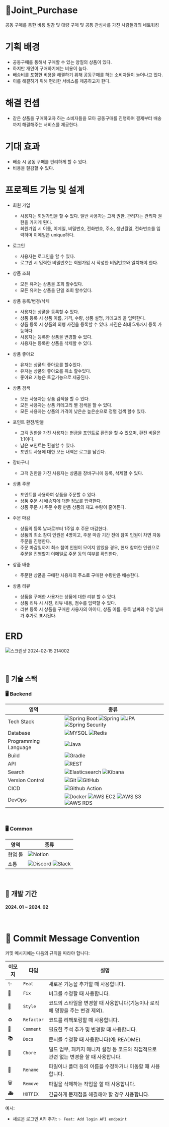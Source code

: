 # 🤝Joint_Purchase
공동 구매를 통한 비용 절감 및 대량 구매 및 공통 관심사를 가진 사람들과의 네트워킹

# 기획 배경
- 공동구매를 통해서 구매할 수 있는 양질의 상품이 있다.
- 하지만 개인이 구매하기에는 비용이 높다.
- 배송비를 포함한 비용을 해결하기 위해 공동구매를 하는 소비자들이 늘어나고 있다.
- 이를 해결하기 위해 편리한 서비스를 제공하고자 한다.

# 해결 컨셉
- 같은 상품을 구매하고자 하는 소비자들을 모아 공동구매를 진행하여 결제부터 배송까지 해결해주는 서비스를 제공한다.

# 기대 효과
- 배송 시 공동 구매를 편리하게 할 수 있다.
- 비용을 절감할 수 있다.

# 프로젝트 기능 및 설계
- 회원 가입
  - 사용자는 회원가입을 할 수 있다. 일반 사용자는 고객 권한, 관리자는 관리자 권한을 가지게 된다.
  - 회원가입 시 이름, 이메일, 비밀번호, 전화번호, 주소, 생년월일, 전화번호를 입력하며 이메일은 unique하다.

- 로그인
  - 사용자는 로그인을 할 수 있다.
  - 로그인 시 입력한 비밀번호는 회원가입 시 작성한 비밀번호와 일치해야 한다.
  
- 상품 조회
  - 모든 유저는 상품을 조회 할수있다.
  - 모든 유저는 상품을 단일 조회 할수있다.
  
- 상품 등록/변경/삭제
  - 사용자는 상품을 등록할 수 있다.
  - 상품 등록 시 상품 이름, 가격, 수량, 상품 설명, 카테고리 을 입력한다.
  - 상품 등록 시 상품의 외형 사진을 등록할 수 있다. 사진은 최대 5개까지 등록 가능하다.
  - 사용자는 등록한 상품을 변경할 수 있다.
  - 사용자는 등록한 상품을 삭제할 수 있다.

- 상품 좋아요
  - 유저는 상품의 좋아요를 할수있다.
  - 유저는 상품의 좋아요를 취소 할수있다.
  - 좋아요 기능은 토글기능으로 제공된다.
  
- 상품 검색
  - 모든 사용자는 상품 검색을 할 수 있다.
  - 모든 사용자는 상품 카테고리 별 검색을 할 수 있다.
  - 모든 사용자는 상품의 가격이 낮은순 높은순으로 정렬 검색 할수 있다.
 
- 포인트 환전/환불
  - 고객 권한을 가진 사용자는 현금을 포인트로 환전을 할 수 있으며, 환전 비율은 1:1이다.
  - 남은 포인트는 환불할 수 있다.
  - 포인트 사용에 대한 모든 내역은 로그를 남긴다.
 
- 장바구니
  - 고객 권한을 가진 사용자는 상품을 장바구니에 등록, 삭제할 수 있다.

- 상품 주문
  - 포인트를 사용하여 상품을 주문할 수 있다.
  - 상품 주문 시 배송지에 대한 정보를 입력한다.
  - 상품 주문 시 주문 수량 만큼 상품의 재고 수량이 줄어든다.

- 주문 마감
  - 상품의 등록 날짜로부터 1주일 후 주문 마감한다.
  - 상품의 최소 참여 인원은 4명이고, 주문 마감 기간 전에 참여 인원이 차면 자동 주문을 진행한다.
  - 주문 마감일까지 최소 참여 인원이 모이지 않았을 경우, 현재 참여한 인원으로 주문을 진행할지 이메일로 주문 동의 여부를 확인한다.

- 상품 배송
  - 주문한 상품을 구매한 사용자의 주소로 구매한 수량만큼 배송한다.

 - 상품 리뷰
   - 상품을 구매한 사용자는 상품에 대한 리뷰 할 수 있다.
   - 상품 리뷰 시 사진, 리뷰 내용, 점수를 입력할 수 있다.
   - 리뷰 등록 시 상품을 구매한 사용자의 아이디, 상품 이름, 등록 날짜와 수정 날짜가 추가로 표시된다.
 
# ERD
![스크린샷 2024-02-15 214002](https://github.com/joint-purchase/joint-purchase/assets/112931862/a6a60c25-f6b3-498d-be64-316bce56ab08)
<br><br><br>

  
## 🍪 기술 스택

### 🖥 Backend
| 영역 | 종류 |
| --- | --- |
| Tech Stack | ![Spring Boot](https://img.shields.io/badge/Spring_Boot-6DB33F?style=for-the-badge&logo=spring-boot&logoColor=white) ![Spring](https://img.shields.io/badge/Spring-6DB33F?style=for-the-badge&logo=spring&logoColor=white) ![JPA](https://img.shields.io/badge/JPA-007396?style=for-the-badge&logo=java&logoColor=white) ![Spring Security](https://img.shields.io/badge/Spring_Security-6DB33F?style=for-the-badge&logo=spring-security&logoColor=white) |
| Database | ![MYSQL](https://img.shields.io/badge/MYSQL-4479A1?style=for-the-badge&logo=mysql&logoColor=white) ![Redis](https://img.shields.io/badge/Redis-DC382D?style=for-the-badge&logo=redis&logoColor=white) |
| Programming Language | ![Java](https://img.shields.io/badge/java-007396?style=for-the-badge&logo=java&logoColor=white) |
| Build | ![Gradle](https://img.shields.io/badge/Gradle-02303A?style=for-the-badge&logo=gradle&logoColor=white) |
| API | ![REST](https://img.shields.io/badge/REST-007396?style=for-the-badge) |
| Search | ![Elasticsearch](https://img.shields.io/badge/elasticsearch-F8DC75?style=for-the-badge&logo=elasticsearch&logoColor=white) ![Kibana](https://img.shields.io/badge/Kibana-005571?style=for-the-badge&logo=kibana&logoColor=white) |
| Version Control | ![Git](https://img.shields.io/badge/Git-F05032?style=for-the-badge&logo=git&logoColor=white) ![GitHub](https://img.shields.io/badge/GitHub-100000?style=for-the-badge&logo=github&logoColor=white) |
| CICD | ![Github Action](https://img.shields.io/badge/Github_Action-2088FF?style=for-the-badge&logo=github-actions&logoColor=white) |
| DevOps | ![Docker](https://img.shields.io/badge/Docker-2496ED?style=for-the-badge&logo=docker&logoColor=white) ![AWS EC2](https://img.shields.io/badge/AWS_EC2-FF9900?style=for-the-badge&logo=amazon-aws&logoColor=white) ![AWS S3](https://img.shields.io/badge/AWS_S3-569A31?style=for-the-badge&logo=amazon-s3&logoColor=white) ![AWS RDS](https://img.shields.io/badge/AWS_RDS-527FFF?style=for-the-badge&logo=amazon-rds&logoColor=white) |


<br>

### 🖥 Common
| 영역 | 종류 |
| --- | --- |
| 협업 툴 | ![Notion](https://img.shields.io/badge/Notion-000000?style=for-the-badge&logo=notion&logoColor=white) |
| 소통 | ![Discord](https://img.shields.io/badge/Discord-7289DA?style=for-the-badge&logo=discord&logoColor=white) ![Slack](https://img.shields.io/badge/Slack-4A154B?style=for-the-badge&logo=slack&logoColor=white) |
<br>

## 👀 개발 기간
#### 2024. 01 ~ 2024. 02
<br>

# 📄 Commit Message Convention

커밋 메시지에는 다음의 규칙을 따라야 합니다:


| 이모지 | 타입     | 설명                                                          |
| ------ | -------- | ------------------------------------------------------------- |
| ✨     | `Feat`   | 새로운 기능을 추가할 때 사용합니다.                           |
| 🐛     | `Fix`    | 버그를 수정할 때 사용합니다.                                  |
| 💄     | `Style`  | 코드의 스타일을 변경할 때 사용합니다(기능이나 로직에 영향을 주는 변경 제외). |
| ♻️     | `Refactor` | 코드를 리팩토링할 때 사용합니다.                             |
| 📝     | `Comment` | 필요한 주석 추가 및 변경할 때 사용합니다.                     |
| 📚     | `Docs`   | 문서를 수정할 때 사용합니다(예: README).                      |
| 🔨     | `Chore`  | 빌드 업무, 패키지 매니저 설정 등 코드와 직접적으로 관련 없는 변경을 할 때 사용합니다. |
| 🔧     | `Rename` | 파일이나 폴더 등의 이름을 수정하거나 이동할 때 사용합니다.    |
| 🗑️     | `Remove` | 파일을 삭제하는 작업을 할 때 사용합니다.                      |
| 🚑     | `HOTFIX` | 긴급하게 문제점을 해결해야 할 경우 사용합니다.  

예시:
- 새로운 로그인 API 추가: `✨ Feat: Add login API endpoint`
